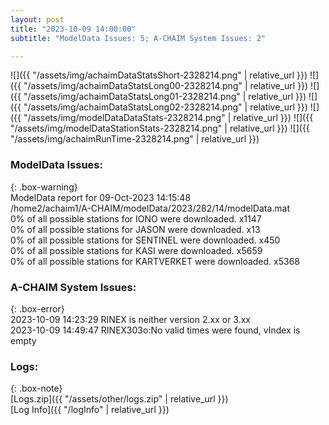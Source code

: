 ```yaml
---
layout: post
title: "2023-10-09 14:00:00"
subtitle: "ModelData Issues: 5; A-CHAIM System Issues: 2"

---
```


![]({{ "/assets/img/achaimDataStatsShort-2328214.png" | relative_url }})
![]({{ "/assets/img/achaimDataStatsLong00-2328214.png" | relative_url }})
![]({{ "/assets/img/achaimDataStatsLong01-2328214.png" | relative_url }})
![]({{ "/assets/img/achaimDataStatsLong02-2328214.png" | relative_url }})
![]({{ "/assets/img/modelDataDataStats-2328214.png" | relative_url }})
![]({{ "/assets/img/modelDataStationStats-2328214.png" | relative_url }})
![]({{ "/assets/img/achaimRunTime-2328214.png" | relative_url }})


### ModelData Issues:  
  
{: .box-warning}  
 ModelData report for 09-Oct-2023 14:15:48   
 /home2/achaim1/A-CHAIM/modelData/2023/282/14/modelData.mat   
 0% of all possible stations for IONO were downloaded. x1147   
 0% of all possible stations for JASON were downloaded. x13   
 0% of all possible stations for SENTINEL were downloaded. x450   
 0% of all possible stations for KASI were downloaded. x5659   
 0% of all possible stations for KARTVERKET were downloaded. x5368   
  
### A-CHAIM System Issues:  
  
{: .box-error}  
2023-10-09 14:23:29 RINEX is neither version 2.xx or 3.xx  
2023-10-09 14:49:47 RINEX303o:No valid times were found, vIndex is empty  

### Logs:  
  
{: .box-note}  
[Logs.zip]({{ "/assets/other/logs.zip" | relative_url }})  
[Log Info]({{ "/logInfo" | relative_url }})  
